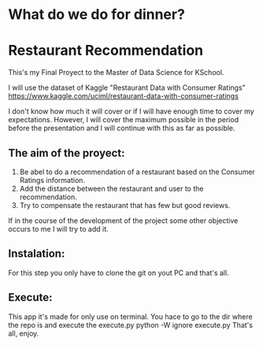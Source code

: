 # What do we do for dinner?
# Restaurant Recommendation

This's my Final Proyect to the Master of Data Science for KSchool.

I will use the dataset of Kaggle "Restaurant Data with Consumer Ratings"
https://www.kaggle.com/uciml/restaurant-data-with-consumer-ratings

I don't know how much it will cover or if I will have enough time to cover my expectations. However, I will cover the maximum possible in the period before the presentation and I will continue with this as far as possible.

## The aim of the proyect:
  1. Be abel to do a recommendation of a restaurant based on the Consumer Ratings information.
  2. Add the distance between the restaurant and user to the recommendation.
  3. Try to compensate the restaurant that has few but good reviews.
  
If in the course of the development of the project some other objective occurs to me I will try to add it.

## Instalation:
For this step you only have to clone the git on yout PC and that's all.

## Execute:
This app it's made for only use on terminal.
You hace to go to the dir where the repo is and execute the execute.py
python -W ignore execute.py
That's all, enjoy.
